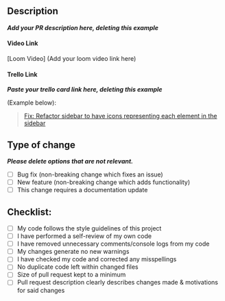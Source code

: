 ## Description

___Add your PR description here, deleting this example___

#### Video Link

[Loom Video] (Add your loom video link here)

#### Trello Link

___Paste your trello card link here, deleting this example___

(Example below):

<blockquote class="jira-card"><a href="https://www.atlassian.com/software/jira">Fix: Refactor sidebar to have icons representing each element in the sidebar</a></blockquote>

## Type of change

___Please delete options that are not relevant.___

- [ ] Bug fix (non-breaking change which fixes an issue)
- [ ] New feature (non-breaking change which adds functionality)
- [ ] This change requires a documentation update

## Checklist:

- [ ] My code follows the style guidelines of this project
- [ ] I have performed a self-review of my own code
- [ ] I have removed unnecessary comments/console logs from my code
- [ ] My changes generate no new warnings
- [ ] I have checked my code and corrected any misspellings
- [ ] No duplicate code left within changed files
- [ ] Size of pull request kept to a minimum
- [ ] Pull request description clearly describes changes made & motivations for said changes
